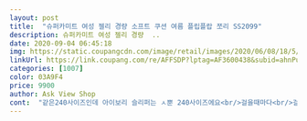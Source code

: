```yaml
---
layout: post 
title:  "슈퍼카미트 여성 젤리 경량 소프트 쿠션 여름 플립플랍 쪼리 SS2099" 
description: 슈퍼카미트 여성 젤리 경량  ..
date: 2020-09-04 06:45:18 
img: https://static.coupangcdn.com/image/retail/images/2020/06/08/18/5/02def620-dffb-43a1-8ba1-db1b9d9e9acf.jpg 
linkUrl: https://link.coupang.com/re/AFFSDP?lptag=AF3600438&subid=ahnPublicAsk&pageKey=1684153272&itemId=2868623918&vendorItemId=70857845210&traceid=V0-113-548fcd305989140c 
categories: [1007] 
color: 03A9F4 
price: 9900 
author: Ask View Shop 
cont:  "같은240사이즈인데 아이보리 슬리퍼는 ㅅ뿐 240사이즈에요<br/>걸을때마다<br/>걸을때마다 신경쓰여 죽겠어요.<br/>.<br/><br/>다른제품 구매하려다 품절되서 여기꺼 주문햇어요 상품후기보면 사이즈 작다고 하는데 제품설명 잘 보시면 나와잇는 사이즈가 발 사이즈 아니라 신발 전체 사이즈라 감안하시고 사이즈 업해서 주문하면 잘 맞아요 평소에 발볼잇어서 240 신는데 요건 250주문하면 크지않고 딱 맞아요 구입하실때 참고하세요 한 사이즈 크게주문하시면 실패안해용<br/>다좋은데.<br/>.<br/>발가락들어가는 고리쪽 살짝아픈것도<br/>바람빠지는소리좀 어떻게 해결안될까요?<br/>발바닥이 푹신해서 참고신겠다만<br/>사이즈작은거는 그냥 직직꿀고다니면 되는데.<br/>.<br/><br/>사진은 비교하려고 첨부했어요<br/>슬리퍼는 좀 남는 여유가 있어야 이쁜데 이쉬운 구매였어요 ㅠㅠ<br/>신고 나와서 반품도 안될거고ㅠㅠ<br/>집에서10분거리 걸어가는데 발가락사이가 아팠어요 ㅠㅠ<br/>" 
---
```

